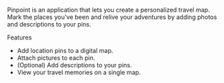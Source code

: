 Pinpoint is an application that lets you create a personalized travel map.  Mark the places you've been and relive your adventures by adding photos and descriptions to your pins.

Features
 * Add location pins to a digital map.
 * Attach pictures to each pin.
 * (Optional) Add descriptions to your pins.
 * View your travel memories on a single map.
